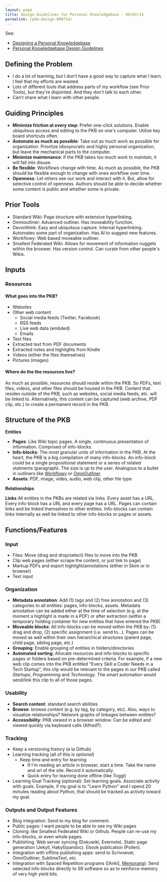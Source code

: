 ```yaml
---
layout: page
title: Design Guidelines for Personal Knowledgebase - 09/07/14
permalink: /pkb-design-090714/
---
```



See: 

- [Designing a Personal Knowledgebase](http://www.acuriousmix.com/2014/09/03/designing-a-personal-knowledgebase/)
- [Personal Knowledgebase Design Guidelines](http://wiki.learnstream.org/wiki/guide:personal_knowledge_base)

## Defining the Problem

- I do a lot of learning, but I don't have a good way to capture what I learn. I feel that my efforts are wasted.
- Lots of different tools that address parts of my workflow (see Prior Tools), but they're disjointed. And they don't talk to each other.
- Can't share what I learn with other people.

## Guiding Principles

- **Minimize friction at every step**: Prefer one-click solutions. Enable ubiquitous access and editing to the PKB on one's computer. Utilize key board shortcuts often.
- **Automate as much as possible**: Take out as much work as possible for organization. Priortize idiosyncratic and highly personal organization, but leave the mechanical parts to the computer.
- **Minimize maintenance**: if the PKB takes too much work to maintain, it will fall into disuse.
- **Be flexible**: Workflows change with time. As much as possible, the PKB should be flexible enough to change with ones workflow over time.
- **Openness**: Let others see our work and interact with it. But, allow for selective control of openness. Authors should be able to decide whether some content is public and whether some is private.

## Prior Tools
- Standard Wiki: Page structure with extensive hyperlinking.
- Omnioutliner: Advanced outliner. Has moveability function. 
- Devonthink: Easy and ubiquitous capture. Internal hyperlinking. Automates some part of organization. Has AI to suggest new features.
- Workflowy: Web based moveable outliner. 
- Smallest Federated Wiki: Allows for movement of information nuggets within the broswer. Has version control. Can curate from other people's Wikis. 


## Inputs

### Resources

#### What goes into the PKB?

- Websites
- Other web content
    - Social media feeds (Twitter, Facebook)
    - RSS feeds
    - Live web data (embded)
    - Emails
- Text files
- Extracted text from PDF documents
- Extracted notes and highlights from Kindle
- Videos (either the files themselves)
- Pictures (images) 

#### Where do the the resources live?

As much as possible, resources should reside within the PKB. So PDFs, text files, videos, and other files should be housed in the PKB. Content that resides outside of the PKB, such as websites, social media feeds, etc. will be linked to. Alternatively, this content can be captured (web archive, PDF clip, etc.) to create a permanent record in the PKB. 


## Structure of the PKB

**Entities**

- **Pages**: Like Wiki topic pages. A single, continuous presentation of information. Comprised of info-blocks. 
- **Info-blocks**: The most granular units of information in the PKB. At the heart, the PKB is a big compilation of many info-blocks. An info-block could be a single propositional statement or a series of related statments (paragraph). The size is up to the user. Analogous to a bullet in outliners like [Workflowy](www.workflowy.com) or [OmniOutliner](www.omnigroup.com/omnioutliner)
- **Assets**: PDF, image, video, audio, web clip, other file type

**Relationships**

**Links**
All entities in the PKBs are related via links. Every asset has a URL. Every info-block has a URL and every page has a URL. Pages can contain links and be linked themselves to other entities. Info-blocks can contain links internally as well be linked to other info-blocks or pages or assets. 

## Functions/Features

### Input

- Files: Move (drag and drop/select) files to move into the PKB
- Clip web pages (either scrape the content, or just link to page)
- Markup PDFs and export highlight/annotations (either in Skim or in browser)
- Text input

### Organization

- **Metadata annotation**: Add (1) tags and (2) free annotation and (3) categories to all entities: pages, info-blocks, assets. Metadata annotation can be added either at the time of selection (e.g. at the moment a highlight is made in a PDF) or after extraction (within a temporary holding container for new entities that have entered the PKB)
- **Moveable blocks**: All info-blocks can be moved within the PKB by: (1) drag and drop, (2) specific assignment (i.e. send to...). Pages can be moved as well within their own hierarchical structures (parent page, child page, sibling page, etc.)
- **Grouping**: Enable grouping of entities in folders/directories
- **Automated sorting**: Allocate resources and info-blocks to specific pages or folders based on pre-determined criteria. For example, if a new web clip comes into the PKB entitled "Every Skill a Coder Needs in a Tech Startup", this clip would be relevant to the pages in our PKB called _Startups_, _Programming_ and _Technology_. The smart automation would send/link this clip to all of those pages. 

### Usability

- **Search content**: standard search abilities
- **Browse**: browse content (e.g. by tag, by category, etc). Also, ways to visualize relationships? Network graphs of linkages between entities?
- **Accessibility**: PKB viewed in a browser window. Can be edited and viewed quickly via keyboard calls (Alfred?).

### Tracking
- Keep a versioning history (a la Github)
- Learning tracking (all of this is *optional*)
    - Keep time and entry for learning
        - If I'm reading an article in browser, start a time. Take the name and url of the site. Record it automatically.
        - Quick entry for learning done offline (like Toggl)
- Learning Goal Tracking (optional): Set learning goals. Associate activity with goals. Example, if my goal is to "Learn Python" and I spend 20 minutes reading about Python, that should be tracked as activity toward my goal. 

### Outputs and Output Features

- Blog integration: Send to my blog for comment.
- Public pages: I want people to be able to see my Wiki pages
- Cloning: like Smallest Federated Wiki or Github. People can re-use my info-blocks, or even whole pages.
- Publishing. Web server syncing (Dokuwiki, Evernote). Static page generation (Jekyll, Hakyll/pandoc). Ebook publication (Pollen).
- Integration with offline publishing apps: send to Scrivnever, OmniOutliner, SublimeText, etc. 
- Integration with Spaced Repetition programs ([Anki], [Memorang](www.memorangapp.com)): Send selected info-blocks directly to SR software so as to reinforce memory of very high yield bits.